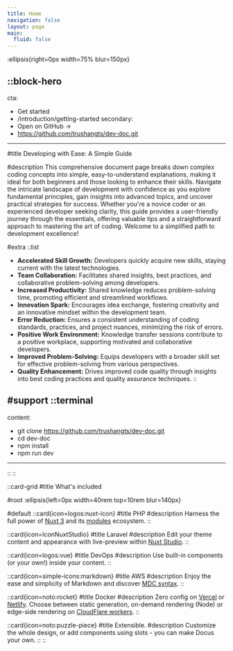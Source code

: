 ```yaml
---
title: Home
navigation: false
layout: page
main:
  fluid: false
---
```


:ellipsis{right=0px width=75% blur=150px}

::block-hero
---
cta:
  - Get started
  - /introduction/getting-started
secondary:
  - Open on GitHub →
  - https://github.com/trushangts/dev-doc.git
---

#title
Developing with Ease: A Simple Guide

#description
This comprehensive document page breaks down complex coding concepts into simple, easy-to-understand explanations, making it ideal for both beginners and those looking to enhance their skills. Navigate the intricate landscape of development with confidence as you explore fundamental principles, gain insights into advanced topics, and uncover practical strategies for success. Whether you're a novice coder or an experienced developer seeking clarity, this guide provides a user-friendly journey through the essentials, offering valuable tips and a straightforward approach to mastering the art of coding. Welcome to a simplified path to development excellence!

#extra
  ::list
  <!-- - **+50 Components** ready to build rich pages
  - **Docs** and **Page** layouts
  - Start from a `README`, scale to a framework documentation
  - Navigation and Table of Contents generation
  - Fully configurable design system
  - Leverages [**Typography**](https://typography.nuxt.space/) and [**Elements**](https://elements.nuxt.dev)
  - Used on [Content Documentation](https://content.nuxtjs.org) -->
  - **Accelerated Skill Growth:** Developers quickly acquire new skills, staying current with the latest technologies.
  - **Team Collaboration:** Facilitates shared insights, best practices, and collaborative problem-solving among developers.
  - **Increased Productivity:** Shared knowledge reduces problem-solving time, promoting efficient and streamlined workflows.
  - **Innovation Spark:** Encourages idea exchange, fostering creativity and an innovative mindset within the development team.
  - **Error Reduction:** Ensures a consistent understanding of coding standards, practices, and project nuances, minimizing the risk of errors.
  - **Positive Work Environment:** Knowledge transfer sessions contribute to a positive workplace, supporting motivated and collaborative developers.
  - **Improved Problem-Solving:** Equips developers with a broader skill set for effective problem-solving from various perspectives.
  - **Quality Enhancement:** Drives improved code quality through insights into best coding practices and quality assurance techniques.
  ::

#support
  ::terminal
  ---
  content:
  - git clone https://github.com/trushangts/dev-doc.git
  - cd dev-doc
  - npm install
  - npm run dev
  ---
  ::
::

::card-grid
#title
What's included

#root
:ellipsis{left=0px width=40rem top=10rem blur=140px}

#default
  ::card{icon=logos:nuxt-icon}
  #title
  PHP
  #description
  Harness the full power of [Nuxt 3](https://v3.nuxtjs.org) and its [modules](https://modules.nuxtjs.org) ecosystem.
  ::

  ::card{icon=IconNuxtStudio}
  #title
  Laravel
  #description
  Edit your theme content and appearance with live-preview within [Nuxt Studio](https://nuxt.studio).
  ::

  ::card{icon=logos:vue}
  #title
  DevOps
  #description
  Use built-in components (or your own!) inside your content.
  ::

  ::card{icon=simple-icons:markdown}
  #title
  AWS
  #description
  Enjoy the ease and simplicity of Markdown and discover [MDC syntax](https://content.nuxtjs.org/guide/writing/mdc).
  ::

  ::card{icon=noto:rocket}
  #title
  Docker
  #description
  Zero config on [Vercel](https://vercel.com) or [Netlify](https://netlify.com). Choose between static generation, on-demand rendering (Node) or edge-side rendering on [CloudFlare workers](https://workers.cloudflare.com).
  ::

  ::card{icon=noto:puzzle-piece}
  #title
  Extensible.
  #description
  Customize the whole design, or add components using slots - you can make Docus your own.
  ::
::
